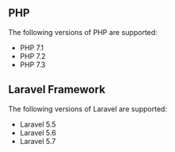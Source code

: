## PHP
The following versions of PHP are supported:

- PHP 7.1
- PHP 7.2
- PHP 7.3

## Laravel Framework
The following versions of Laravel are supported:

- Laravel 5.5
- Laravel 5.6
- Laravel 5.7
